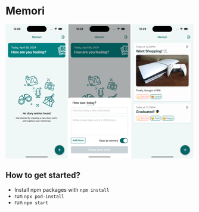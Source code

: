 # Memori

![Screenshots](/doc/screenshots.png)

## How to get started?

- Install npm packages with `npm install`
- run `npx pod-install`
- run `npm start`